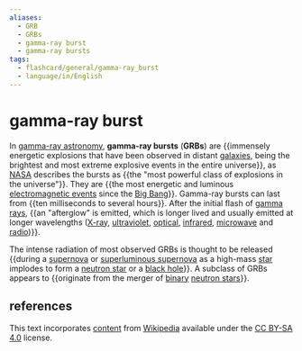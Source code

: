 ```yaml
---
aliases:
  - GRB
  - GRBs
  - gamma-ray burst
  - gamma-ray bursts
tags:
  - flashcard/general/gamma-ray_burst
  - language/in/English
---
```


# gamma-ray burst

In [gamma-ray astronomy](gamma-ray%20astronomy.md), __gamma-ray bursts__ (__GRBs__) are {{immensely energetic explosions that have been observed in distant [galaxies](galaxy.md), being the brightest and most extreme explosive events in the entire universe}}, as [NASA](NASA.md) describes the bursts as {{the "most powerful class of explosions in the universe"}}. They are {{the most energetic and luminous [electromagnetic events](electromagnetic%20pulse.md) since the [Big Bang](Big%20Bang.md)}}. Gamma-ray bursts can last from {{ten milliseconds to several hours}}. After the initial flash of [gamma rays](gamma%20ray.md), {{an "afterglow" is emitted, which is longer lived and usually emitted at longer wavelengths ([X-ray](X-ray.md), [ultraviolet](ultraviolet.md), [optical](visible%20spectrum.md), [infrared](infrared.md), [microwave](microwave.md) and [radio](radio%20wave.md))}}. <!--SR:!2024-08-07,4,270!2024-08-07,4,270!2024-08-07,4,270!2024-08-07,4,270!2024-08-17,11,270-->

The intense radiation of most observed GRBs is thought to be released {{during a [supernova](supernova.md) or [superluminous supernova](superluminous%20supernova.md) as a high-mass [star](star.md) implodes to form a [neutron star](neutron%20star.md) or a [black hole](black%20hole.md)}}. A subclass of GRBs appears to {{originate from the merger of [binary](binary%20star.md) [neutron stars](neutron%20star.md)}}. <!--SR:!2024-08-14,8,250!2024-08-07,4,270-->

## references

This text incorporates [content](https://en.wikipedia.org/wiki/gamma-ray_burst) from [Wikipedia](Wikipedia.md) available under the [CC BY-SA 4.0](https://creativecommons.org/licenses/by-sa/4.0/) license.
